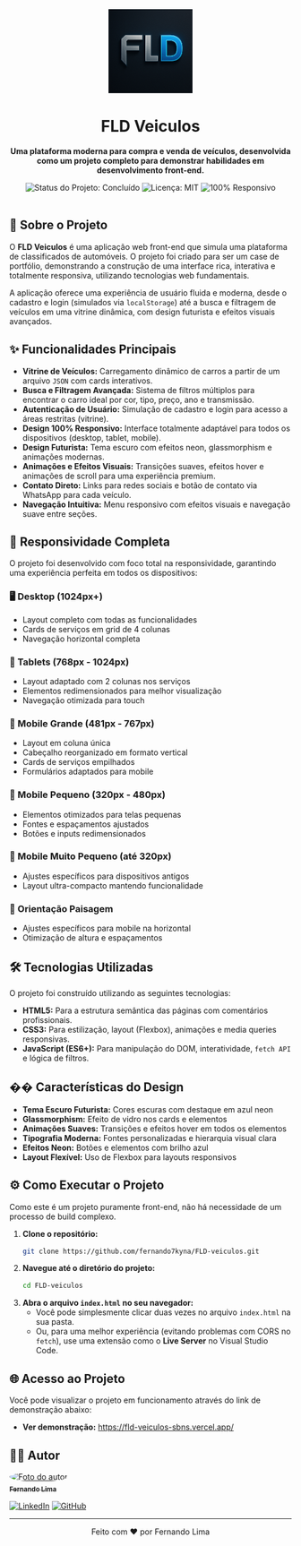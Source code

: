 <div align="center">
  <img src="images/logo.png" alt="FLD Veiculos Logo" width="150"/>
  <h1>FLD Veiculos</h1>
</div>

<div align="center">
  <p>
    <strong>Uma plataforma moderna para compra e venda de veículos, desenvolvida como um projeto completo para demonstrar habilidades em desenvolvimento front-end.</strong>
  </p>
</div>

<div align="center">
  <!-- Badges -->
  <img src="https://img.shields.io/badge/status-conclu%C3%ADdo-brightgreen?style=for-the-badge" alt="Status do Projeto: Concluído"/>
  <img src="https://img.shields.io/badge/licen%C3%A7a-MIT-blue?style=for-the-badge" alt="Licença: MIT"/>
  <img src="https://img.shields.io/badge/responsivo-100%25-success?style=for-the-badge" alt="100% Responsivo"/>
</div>

<br>

## 🚀 Sobre o Projeto
O **FLD Veiculos** é uma aplicação web front-end que simula uma plataforma de classificados de automóveis. O projeto foi criado para ser um case de portfólio, demonstrando a construção de uma interface rica, interativa e totalmente responsiva, utilizando tecnologias web fundamentais.

A aplicação oferece uma experiência de usuário fluida e moderna, desde o cadastro e login (simulados via `localStorage`) até a busca e filtragem de veículos em uma vitrine dinâmica, com design futurista e efeitos visuais avançados.

## ✨ Funcionalidades Principais
- **Vitrine de Veículos:** Carregamento dinâmico de carros a partir de um arquivo `JSON` com cards interativos.
- **Busca e Filtragem Avançada:** Sistema de filtros múltiplos para encontrar o carro ideal por cor, tipo, preço, ano e transmissão.
- **Autenticação de Usuário:** Simulação de cadastro e login para acesso a áreas restritas (vitrine).
- **Design 100% Responsivo:** Interface totalmente adaptável para todos os dispositivos (desktop, tablet, mobile).
- **Design Futurista:** Tema escuro com efeitos neon, glassmorphism e animações modernas.
- **Animações e Efeitos Visuais:** Transições suaves, efeitos hover e animações de scroll para uma experiência premium.
- **Contato Direto:** Links para redes sociais e botão de contato via WhatsApp para cada veículo.
- **Navegação Intuitiva:** Menu responsivo com efeitos visuais e navegação suave entre seções.

## 📱 Responsividade Completa
O projeto foi desenvolvido com foco total na responsividade, garantindo uma experiência perfeita em todos os dispositivos:

### **🖥️ Desktop (1024px+)**
- Layout completo com todas as funcionalidades
- Cards de serviços em grid de 4 colunas
- Navegação horizontal completa

### **📱 Tablets (768px - 1024px)**
- Layout adaptado com 2 colunas nos serviços
- Elementos redimensionados para melhor visualização
- Navegação otimizada para touch

### **📱 Mobile Grande (481px - 767px)**
- Layout em coluna única
- Cabeçalho reorganizado em formato vertical
- Cards de serviços empilhados
- Formulários adaptados para mobile

### **📱 Mobile Pequeno (320px - 480px)**
- Elementos otimizados para telas pequenas
- Fontes e espaçamentos ajustados
- Botões e inputs redimensionados

### **📱 Mobile Muito Pequeno (até 320px)**
- Ajustes específicos para dispositivos antigos
- Layout ultra-compacto mantendo funcionalidade

### **🔄 Orientação Paisagem**
- Ajustes específicos para mobile na horizontal
- Otimização de altura e espaçamentos

## 🛠️ Tecnologias Utilizadas
O projeto foi construído utilizando as seguintes tecnologias:

- **HTML5:** Para a estrutura semântica das páginas com comentários profissionais.
- **CSS3:** Para estilização, layout (Flexbox), animações e media queries responsivas.
- **JavaScript (ES6+):** Para manipulação do DOM, interatividade, `fetch API` e lógica de filtros.

## �� Características do Design
- **Tema Escuro Futurista:** Cores escuras com destaque em azul neon
- **Glassmorphism:** Efeito de vidro nos cards e elementos
- **Animações Suaves:** Transições e efeitos hover em todos os elementos
- **Tipografia Moderna:** Fontes personalizadas e hierarquia visual clara
- **Efeitos Neon:** Botões e elementos com brilho azul
- **Layout Flexível:** Uso de Flexbox para layouts responsivos

## ⚙️ Como Executar o Projeto

Como este é um projeto puramente front-end, não há necessidade de um processo de build complexo.

1.  **Clone o repositório:**
    ```bash
    git clone https://github.com/fernando7kyna/FLD-veiculos.git
    ```
2.  **Navegue até o diretório do projeto:**
    ```bash
    cd FLD-veiculos
    ```
3.  **Abra o arquivo `index.html` no seu navegador:**
    - Você pode simplesmente clicar duas vezes no arquivo `index.html` na sua pasta.
    - Ou, para uma melhor experiência (evitando problemas com CORS no `fetch`), use uma extensão como o **Live Server** no Visual Studio Code.

## 🌐 Acesso ao Projeto
Você pode visualizar o projeto em funcionamento através do link de demonstração abaixo:

- **Ver demonstração:**  https://fld-veiculos-sbns.vercel.app/ 
 
## 👨‍💻 Autor

<a href="https://www.linkedin.com/in/fernando-fullstackdev/">
 <img style="border-radius: 50%;" src="https://avatars.githubusercontent.com/u/150567677?v=4" width="100px;" alt="Foto do autor"/>
 <br />
 <sub><b>Fernando Lima</b></sub>
</a>
<br />

[![LinkedIn](https://img.shields.io/badge/LinkedIn-0077B5?style=for-the-badge&logo=linkedin&logoColor=white)](https://www.linkedin.com/in/fernando-fullstackdev/)
[![GitHub](https://img.shields.io/badge/GitHub-181717?style=for-the-badge&logo=github&logoColor=white)](https://github.com/fernando7kyna)

---

<p align="center">
  Feito com ❤️ por Fernando Lima
</p>
